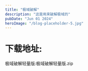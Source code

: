 ```yaml
---
title: "极域破解"
description: "这是用来破解极域的"
pubDate: "Jun 01 2024"
heroImage: "/blog-placeholder-5.jpg"
---
```


# 下载地址:

极域破解轻量版:极域破解轻量版.zip
